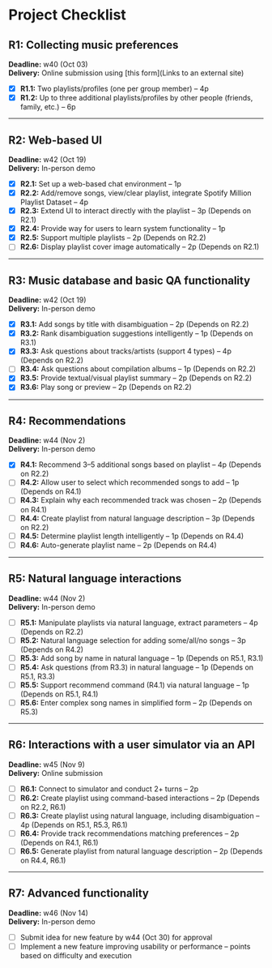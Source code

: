# Project Checklist

## R1: Collecting music preferences
**Deadline:** w40 (Oct 03)  
**Delivery:** Online submission using [this form](Links to an external site)

- [x] **R1.1:** Two playlists/profiles (one per group member) – 4p  
- [x] **R1.2:** Up to three additional playlists/profiles by other people (friends, family, etc.) – 6p  

---

## R2: Web-based UI
**Deadline:** w42 (Oct 19)  
**Delivery:** In-person demo

- [x] **R2.1:** Set up a web-based chat environment – 1p  
- [x] **R2.2:** Add/remove songs, view/clear playlist, integrate Spotify Million Playlist Dataset – 4p  
- [x] **R2.3:** Extend UI to interact directly with the playlist – 3p (Depends on R2.1)  
- [x] **R2.4:** Provide way for users to learn system functionality – 1p  
- [x] **R2.5:** Support multiple playlists – 2p (Depends on R2.2)  
- [ ] **R2.6:** Display playlist cover image automatically – 2p (Depends on R2.1)  

---

## R3: Music database and basic QA functionality
**Deadline:** w42 (Oct 19)  
**Delivery:** In-person demo

- [x] **R3.1:** Add songs by title with disambiguation – 2p (Depends on R2.2)  
- [x] **R3.2:** Rank disambiguation suggestions intelligently – 1p (Depends on R3.1)  
- [x] **R3.3:** Ask questions about tracks/artists (support 4 types) – 4p (Depends on R2.2)  
- [ ] **R3.4:** Ask questions about compilation albums – 1p (Depends on R2.2)  
- [x] **R3.5:** Provide textual/visual playlist summary – 2p (Depends on R2.2)  
- [x] **R3.6:** Play song or preview – 2p (Depends on R2.2)  

---

## R4: Recommendations
**Deadline:** w44 (Nov 2)  
**Delivery:** In-person demo

- [x] **R4.1:** Recommend 3–5 additional songs based on playlist – 4p (Depends on R2.2)  
- [ ] **R4.2:** Allow user to select which recommended songs to add – 1p (Depends on R4.1)  
- [ ] **R4.3:** Explain why each recommended track was chosen – 2p (Depends on R4.1)  
- [ ] **R4.4:** Create playlist from natural language description – 3p (Depends on R2.2)  
- [ ] **R4.5:** Determine playlist length intelligently – 1p (Depends on R4.4)  
- [ ] **R4.6:** Auto-generate playlist name – 2p (Depends on R4.4)  

---

## R5: Natural language interactions
**Deadline:** w44 (Nov 2)  
**Delivery:** In-person demo

- [ ] **R5.1:** Manipulate playlists via natural language, extract parameters – 4p (Depends on R2.2)  
- [ ] **R5.2:** Natural language selection for adding some/all/no songs – 3p (Depends on R4.2)  
- [ ] **R5.3:** Add song by name in natural language – 1p (Depends on R5.1, R3.1)  
- [ ] **R5.4:** Ask questions (from R3.3) in natural language – 1p (Depends on R5.1, R3.3)  
- [ ] **R5.5:** Support recommend command (R4.1) via natural language – 1p (Depends on R5.1, R4.1)  
- [ ] **R5.6:** Enter complex song names in simplified form – 2p (Depends on R5.3)  

---

## R6: Interactions with a user simulator via an API
**Deadline:** w45 (Nov 9)  
**Delivery:** Online submission

- [ ] **R6.1:** Connect to simulator and conduct 2+ turns – 2p  
- [ ] **R6.2:** Create playlist using command-based interactions – 2p (Depends on R2.2, R6.1)  
- [ ] **R6.3:** Create playlist using natural language, including disambiguation – 4p (Depends on R5.1, R5.3, R6.1)  
- [ ] **R6.4:** Provide track recommendations matching preferences – 2p (Depends on R4.1, R6.1)  
- [ ] **R6.5:** Generate playlist from natural language description – 2p (Depends on R4.4, R6.1)  

---

## R7: Advanced functionality
**Deadline:** w46 (Nov 14)  
**Delivery:** In-person demo

- [ ] Submit idea for new feature by w44 (Oct 30) for approval  
- [ ] Implement a new feature improving usability or performance – points based on difficulty and execution  
